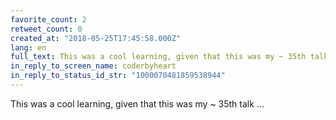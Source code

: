 ```yaml
---
favorite_count: 2
retweet_count: 0
created_at: "2018-05-25T17:45:58.000Z"
lang: en
full_text: This was a cool learning, given that this was my ~ 35th talk ...
in_reply_to_screen_name: coderbyheart
in_reply_to_status_id_str: "1000070481859538944"
---
```


This was a cool learning, given that this was my ~ 35th talk ...

